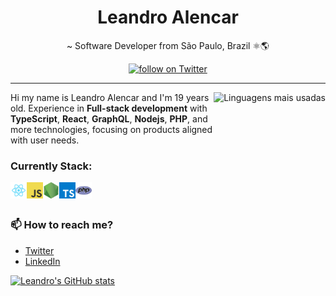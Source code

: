
<h1 align="center"> Leandro Alencar </h1>

<p align="center">
~ Software Developer from São Paulo, Brazil ⚛️🌎
</p>

<div align="center">
    <a href="https://twitter.com/intent/follow?screen_name=lealencar__">
        <img src="https://img.shields.io/twitter/follow/lealencar__?style=social&logo=twitter"
        alt="follow on Twitter">
    </a>
</div>

----

<div align="right">
     <a href="https://github.com/lealencar">
        <img height="180em" src="https://github-readme-stats.vercel.app/api/top-langs/?username=lealencar&hide=html&layout=compact&&show_icons=true&line_height=27&count_private=true&title_color=ffffff&text_color=c9cacc&icon_color=2bbc8a&bg_color=1d1f21"
        alt="Linguagens mais usadas" align="right">
    </a>
</div>

Hi my name is Leandro Alencar and I'm 19 years old.
Experience in **Full-stack development** with **TypeScript**, **React**, **GraphQL**, **Nodejs**, **PHP**, and more technologies, focusing on products aligned with user needs.



### Currently Stack:

[<img align="left" alt="ReactJS" width="26px" src="https://raw.githubusercontent.com/github/explore/80688e429a7d4ef2fca1e82350fe8e3517d3494d/topics/react/react.png" />][react]
[<img align="left" alt="JavaScript" width="26px" src="https://raw.githubusercontent.com/github/explore/80688e429a7d4ef2fca1e82350fe8e3517d3494d/topics/javascript/javascript.png" />][js]
[<img align="left" alt="Node.js" width="26px" src="https://raw.githubusercontent.com/github/explore/80688e429a7d4ef2fca1e82350fe8e3517d3494d/topics/nodejs/nodejs.png" />][node]
[<img align="left" alt="Typescript" width="26px" src="https://raw.githubusercontent.com/github/explore/80688e429a7d4ef2fca1e82350fe8e3517d3494d/topics/typescript/typescript.png" />][ts]
[<img align="left" alt="PHP" width="26px" src="https://raw.githubusercontent.com/github/explore/80688e429a7d4ef2fca1e82350fe8e3517d3494d/topics/php/php.png" />][php]

<br />
<br />

### 📫 How to reach me?
- [Twitter](https://twitter.com/lealencar__) 
- [LinkedIn](https://www.linkedin.com/in/alencarleandro1/) 

[![Leandro's GitHub stats](https://github-readme-stats.vercel.app/api?username=lealencar&count_private=true&show_icons=true&theme=onedark)](https://github.com/lealencar/github-readme-stats)

[react]: https://reactjs.org/
[js]: https://www.javascript.com/
[node]: https://nodejs.org/
[ts]: https://www.typescriptlang.org/
[php]: https://www.php.net/
